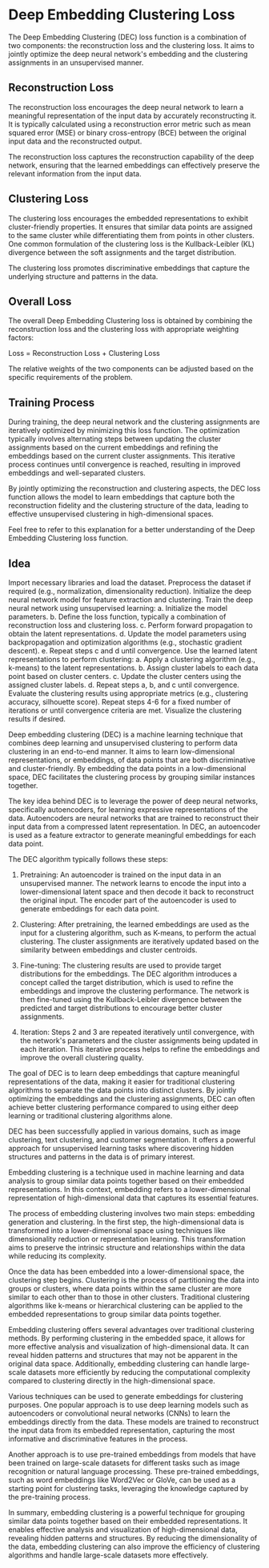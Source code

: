 # Deep Embedding Clustering Loss

The Deep Embedding Clustering (DEC) loss function is a combination of two components: the reconstruction loss and the clustering loss. It aims to jointly optimize the deep neural network's embedding and the clustering assignments in an unsupervised manner.

## Reconstruction Loss

The reconstruction loss encourages the deep neural network to learn a meaningful representation of the input data by accurately reconstructing it. It is typically calculated using a reconstruction error metric such as mean squared error (MSE) or binary cross-entropy (BCE) between the original input data and the reconstructed output.

The reconstruction loss captures the reconstruction capability of the deep network, ensuring that the learned embeddings can effectively preserve the relevant information from the input data.

## Clustering Loss

The clustering loss encourages the embedded representations to exhibit cluster-friendly properties. It ensures that similar data points are assigned to the same cluster while differentiating them from points in other clusters. One common formulation of the clustering loss is the Kullback-Leibler (KL) divergence between the soft assignments and the target distribution.

The clustering loss promotes discriminative embeddings that capture the underlying structure and patterns in the data.

## Overall Loss

The overall Deep Embedding Clustering loss is obtained by combining the reconstruction loss and the clustering loss with appropriate weighting factors:

Loss = Reconstruction Loss + Clustering Loss

The relative weights of the two components can be adjusted based on the specific requirements of the problem.

## Training Process

During training, the deep neural network and the clustering assignments are iteratively optimized by minimizing this loss function. The optimization typically involves alternating steps between updating the cluster assignments based on the current embeddings and refining the embeddings based on the current cluster assignments. This iterative process continues until convergence is reached, resulting in improved embeddings and well-separated clusters.

By jointly optimizing the reconstruction and clustering aspects, the DEC loss function allows the model to learn embeddings that capture both the reconstruction fidelity and the clustering structure of the data, leading to effective unsupervised clustering in high-dimensional spaces.

Feel free to refer to this explanation for a better understanding of the Deep Embedding Clustering loss function.

## Idea

Import necessary libraries and load the dataset.
Preprocess the dataset if required (e.g., normalization, dimensionality reduction).
Initialize the deep neural network model for feature extraction and clustering.
Train the deep neural network using unsupervised learning:
a. Initialize the model parameters.
b. Define the loss function, typically a combination of reconstruction loss and clustering loss.
c. Perform forward propagation to obtain the latent representations.
d. Update the model parameters using backpropagation and optimization algorithms (e.g., stochastic gradient descent).
e. Repeat steps c and d until convergence.
Use the learned latent representations to perform clustering:
a. Apply a clustering algorithm (e.g., k-means) to the latent representations.
b. Assign cluster labels to each data point based on cluster centers.
c. Update the cluster centers using the assigned cluster labels.
d. Repeat steps a, b, and c until convergence.
Evaluate the clustering results using appropriate metrics (e.g., clustering accuracy, silhouette score).
Repeat steps 4-6 for a fixed number of iterations or until convergence criteria are met.
Visualize the clustering results if desired.

Deep embedding clustering (DEC) is a machine learning technique that combines deep learning and unsupervised clustering to perform data clustering in an end-to-end manner. It aims to learn low-dimensional representations, or embeddings, of data points that are both discriminative and cluster-friendly. By embedding the data points in a low-dimensional space, DEC facilitates the clustering process by grouping similar instances together.

The key idea behind DEC is to leverage the power of deep neural networks, specifically autoencoders, for learning expressive representations of the data. Autoencoders are neural networks that are trained to reconstruct their input data from a compressed latent representation. In DEC, an autoencoder is used as a feature extractor to generate meaningful embeddings for each data point.

The DEC algorithm typically follows these steps:

1. Pretraining: An autoencoder is trained on the input data in an unsupervised manner. The network learns to encode the input into a lower-dimensional latent space and then decode it back to reconstruct the original input. The encoder part of the autoencoder is used to generate embeddings for each data point.

2. Clustering: After pretraining, the learned embeddings are used as the input for a clustering algorithm, such as K-means, to perform the actual clustering. The cluster assignments are iteratively updated based on the similarity between embeddings and cluster centroids.

3. Fine-tuning: The clustering results are used to provide target distributions for the embeddings. The DEC algorithm introduces a concept called the target distribution, which is used to refine the embeddings and improve the clustering performance. The network is then fine-tuned using the Kullback-Leibler divergence between the predicted and target distributions to encourage better cluster assignments.

4. Iteration: Steps 2 and 3 are repeated iteratively until convergence, with the network's parameters and the cluster assignments being updated in each iteration. This iterative process helps to refine the embeddings and improve the overall clustering quality.

The goal of DEC is to learn deep embeddings that capture meaningful representations of the data, making it easier for traditional clustering algorithms to separate the data points into distinct clusters. By jointly optimizing the embeddings and the clustering assignments, DEC can often achieve better clustering performance compared to using either deep learning or traditional clustering algorithms alone.

DEC has been successfully applied in various domains, such as image clustering, text clustering, and customer segmentation. It offers a powerful approach for unsupervised learning tasks where discovering hidden structures and patterns in the data is of primary interest.

Embedding clustering is a technique used in machine learning and data analysis to group similar data points together based on their embedded representations. In this context, embedding refers to a lower-dimensional representation of high-dimensional data that captures its essential features.

The process of embedding clustering involves two main steps: embedding generation and clustering. In the first step, the high-dimensional data is transformed into a lower-dimensional space using techniques like dimensionality reduction or representation learning. This transformation aims to preserve the intrinsic structure and relationships within the data while reducing its complexity.

Once the data has been embedded into a lower-dimensional space, the clustering step begins. Clustering is the process of partitioning the data into groups or clusters, where data points within the same cluster are more similar to each other than to those in other clusters. Traditional clustering algorithms like k-means or hierarchical clustering can be applied to the embedded representations to group similar data points together.

Embedding clustering offers several advantages over traditional clustering methods. By performing clustering in the embedded space, it allows for more effective analysis and visualization of high-dimensional data. It can reveal hidden patterns and structures that may not be apparent in the original data space. Additionally, embedding clustering can handle large-scale datasets more efficiently by reducing the computational complexity compared to clustering directly in the high-dimensional space.

Various techniques can be used to generate embeddings for clustering purposes. One popular approach is to use deep learning models such as autoencoders or convolutional neural networks (CNNs) to learn the embeddings directly from the data. These models are trained to reconstruct the input data from its embedded representation, capturing the most informative and discriminative features in the process.

Another approach is to use pre-trained embeddings from models that have been trained on large-scale datasets for different tasks such as image recognition or natural language processing. These pre-trained embeddings, such as word embeddings like Word2Vec or GloVe, can be used as a starting point for clustering tasks, leveraging the knowledge captured by the pre-training process.

In summary, embedding clustering is a powerful technique for grouping similar data points together based on their embedded representations. It enables effective analysis and visualization of high-dimensional data, revealing hidden patterns and structures. By reducing the dimensionality of the data, embedding clustering can also improve the efficiency of clustering algorithms and handle large-scale datasets more effectively.
